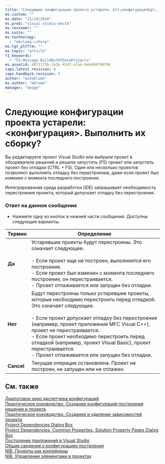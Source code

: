 ```yaml
---
title: "Следующие конфигурации проекта устарели: &lt;конфигурация&gt;. Выполнить их сборку? | Microsoft Docs"
ms.custom: ""
ms.date: "11/24/2016"
ms.prod: "visual-studio-dev14"
ms.reviewer: ""
ms.suite: ""
ms.technology: 
  - "devlang-csharp"
ms.tgt_pltfrm: ""
ms.topic: "article"
f1_keywords: 
  - "VS.Message.BuildOutOfDateProjects"
ms.assetid: d0711f3b-3a2e-4247-afad-9e6468f9df96
caps.latest.revision: 8
caps.handback.revision: 8
author: "mikeblome"
ms.author: "mblome"
manager: "douge"
---
```

# Следующие конфигурации проекта устарели: &lt;конфигурация&gt;. Выполнить их сборку?
Вы редактируете проект Visual Studio или выбрали проект в обозревателе решений и решили запустить \(F5\) проект или запустить проект без отладки \(CTRL \+ F5\). Один или несколько проектов позволяют выполнять отладку без перестроения, даже если проект был изменен с момента последнего построения.  
  
 Интегрированная среда разработки \(IDE\) запрашивает необходимость перестроения проекта, который допускает отладку без перестроения.  
  
### Ответ на данное сообщение  
  
-   Нажмите одну из кнопок в нижней части сообщения. Доступны следующие варианты.  
  
|Термин|Определение|  
|------------|-----------------|  
|**Да**|Устаревшие проекты будут перестроены. Это означает следующее.<br /><br /> -   Если проект еще не построен, выполняется его построение.<br />-   Если проект был изменен с момента последнего построения, он перестраивается.<br />-   Проект отлаживается или запущен без отладки.|  
|**Нет**|Будут перестроены только устаревшие проекты, которые необходимо перестроить перед отладкой. Это означает следующее.<br /><br /> -   Если проект допускает отладку без перестроения \(например, проект приложения MFC Visual C\+\+\), проект не перестраивается.<br />-   Если проект необходимо перестроить перед отладкой \(например, проект Visual Basic\), проект перестраивается.<br />-   Проект отлаживается или запущен без отладки.|  
|**Cancel**|Текущая операция остановлена. Проект не построен, не запущен или не отлажен.|  
  
## См. также  
 [Диалоговое окно диспетчера конфигураций](http://msdn.microsoft.com/ru-ru/fa182dca-282e-4ae5-bf37-e155344ca18b)   
 [Практическое руководство. Создание конфигураций построения решения и проекта](../Topic/How%20to:%20Create%20Solution%20and%20Project%20Build%20Configurations.md)   
 [Практическое руководство. Создание и удаление зависимостей проекта](../Topic/How%20to:%20Create%20and%20Remove%20Project%20Dependencies.md)   
 [Project Dependencies Dialog Box](http://msdn.microsoft.com/ru-ru/d66e48c3-3722-40dd-99b4-53d93cac128e)   
 [Project Dependencies, Common Properties, Solution Property Pages Dialog Box](http://msdn.microsoft.com/ru-ru/2ba638fc-719c-4a79-b166-3455a4374e31)   
 [Построение приложений в Visual Studio](../ide/compiling-and-building-in-visual-studio.md)   
 [Общие сведения о конфигурациях построения](../ide/understanding-build-configurations.md)   
 [NIB. Проекты как контейнеры](http://msdn.microsoft.com/ru-ru/87d40f63-f487-4767-8963-64beec27ba1b)   
 [NIB. Управление элементами в проектах](http://msdn.microsoft.com/ru-ru/762e606b-7f44-4b66-97a1-e30a703654a0)
